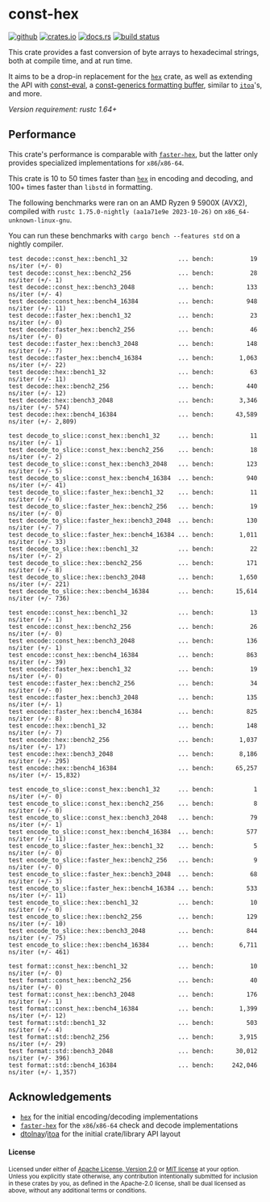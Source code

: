 # const-hex

[![github](https://img.shields.io/badge/github-danipopes/const--hex-8da0cb?style=for-the-badge&labelColor=555555&logo=github)](https://github.com/danipopes/const-hex)
[![crates.io](https://img.shields.io/crates/v/const-hex.svg?style=for-the-badge&color=fc8d62&logo=rust)](https://crates.io/crates/const-hex)
[![docs.rs](https://img.shields.io/badge/docs.rs-const--hex-66c2a5?style=for-the-badge&labelColor=555555&logo=docs.rs)](https://docs.rs/const-hex)
[![build status](https://img.shields.io/github/actions/workflow/status/danipopes/const-hex/ci.yml?branch=master&style=for-the-badge)](https://github.com/danipopes/const-hex/actions?query=branch%3Amaster)

This crate provides a fast conversion of byte arrays to hexadecimal strings,
both at compile time, and at run time.

It aims to be a drop-in replacement for the [`hex`] crate, as well as extending
the API with [const-eval], a [const-generics formatting buffer][buffer], similar
to [`itoa`]'s, and more.

_Version requirement: rustc 1.64+_

[const-eval]: https://docs.rs/const-hex/latest/const_hex/fn.const_encode.html
[buffer]: https://docs.rs/const-hex/latest/const_hex/struct.Buffer.html
[`itoa`]: https://docs.rs/itoa/latest/itoa/struct.Buffer.html

## Performance

This crate's performance is comparable with [`faster-hex`], but the latter only
provides specialized implementations for `x86`/`x86-64`.

This crate is 10 to 50 times faster than [`hex`] in encoding and decoding, and
100+ times faster than `libstd` in formatting.

The following benchmarks were ran on an AMD Ryzen 9 5900X (AVX2), compiled with
`rustc 1.75.0-nightly (aa1a71e9e 2023-10-26)` on `x86_64-unknown-linux-gnu`.

You can run these benchmarks with `cargo bench --features std` on a nightly
compiler.

```log
test decode::const_hex::bench1_32              ... bench:          19 ns/iter (+/- 0)
test decode::const_hex::bench2_256             ... bench:          28 ns/iter (+/- 1)
test decode::const_hex::bench3_2048            ... bench:         133 ns/iter (+/- 4)
test decode::const_hex::bench4_16384           ... bench:         948 ns/iter (+/- 11)
test decode::faster_hex::bench1_32             ... bench:          23 ns/iter (+/- 0)
test decode::faster_hex::bench2_256            ... bench:          46 ns/iter (+/- 0)
test decode::faster_hex::bench3_2048           ... bench:         148 ns/iter (+/- 7)
test decode::faster_hex::bench4_16384          ... bench:       1,063 ns/iter (+/- 22)
test decode::hex::bench1_32                    ... bench:          63 ns/iter (+/- 11)
test decode::hex::bench2_256                   ... bench:         440 ns/iter (+/- 12)
test decode::hex::bench3_2048                  ... bench:       3,346 ns/iter (+/- 574)
test decode::hex::bench4_16384                 ... bench:      43,589 ns/iter (+/- 2,809)

test decode_to_slice::const_hex::bench1_32     ... bench:          11 ns/iter (+/- 1)
test decode_to_slice::const_hex::bench2_256    ... bench:          18 ns/iter (+/- 2)
test decode_to_slice::const_hex::bench3_2048   ... bench:         123 ns/iter (+/- 5)
test decode_to_slice::const_hex::bench4_16384  ... bench:         940 ns/iter (+/- 41)
test decode_to_slice::faster_hex::bench1_32    ... bench:          11 ns/iter (+/- 0)
test decode_to_slice::faster_hex::bench2_256   ... bench:          19 ns/iter (+/- 0)
test decode_to_slice::faster_hex::bench3_2048  ... bench:         130 ns/iter (+/- 7)
test decode_to_slice::faster_hex::bench4_16384 ... bench:       1,011 ns/iter (+/- 33)
test decode_to_slice::hex::bench1_32           ... bench:          22 ns/iter (+/- 2)
test decode_to_slice::hex::bench2_256          ... bench:         171 ns/iter (+/- 8)
test decode_to_slice::hex::bench3_2048         ... bench:       1,650 ns/iter (+/- 221)
test decode_to_slice::hex::bench4_16384        ... bench:      15,614 ns/iter (+/- 736)

test encode::const_hex::bench1_32              ... bench:          13 ns/iter (+/- 1)
test encode::const_hex::bench2_256             ... bench:          26 ns/iter (+/- 0)
test encode::const_hex::bench3_2048            ... bench:         136 ns/iter (+/- 1)
test encode::const_hex::bench4_16384           ... bench:         863 ns/iter (+/- 39)
test encode::faster_hex::bench1_32             ... bench:          19 ns/iter (+/- 0)
test encode::faster_hex::bench2_256            ... bench:          34 ns/iter (+/- 0)
test encode::faster_hex::bench3_2048           ... bench:         135 ns/iter (+/- 1)
test encode::faster_hex::bench4_16384          ... bench:         825 ns/iter (+/- 8)
test encode::hex::bench1_32                    ... bench:         148 ns/iter (+/- 7)
test encode::hex::bench2_256                   ... bench:       1,037 ns/iter (+/- 17)
test encode::hex::bench3_2048                  ... bench:       8,186 ns/iter (+/- 295)
test encode::hex::bench4_16384                 ... bench:      65,257 ns/iter (+/- 15,832)

test encode_to_slice::const_hex::bench1_32     ... bench:           1 ns/iter (+/- 0)
test encode_to_slice::const_hex::bench2_256    ... bench:           8 ns/iter (+/- 0)
test encode_to_slice::const_hex::bench3_2048   ... bench:          79 ns/iter (+/- 1)
test encode_to_slice::const_hex::bench4_16384  ... bench:         577 ns/iter (+/- 11)
test encode_to_slice::faster_hex::bench1_32    ... bench:           5 ns/iter (+/- 0)
test encode_to_slice::faster_hex::bench2_256   ... bench:           9 ns/iter (+/- 0)
test encode_to_slice::faster_hex::bench3_2048  ... bench:          68 ns/iter (+/- 3)
test encode_to_slice::faster_hex::bench4_16384 ... bench:         533 ns/iter (+/- 11)
test encode_to_slice::hex::bench1_32           ... bench:          10 ns/iter (+/- 0)
test encode_to_slice::hex::bench2_256          ... bench:         129 ns/iter (+/- 10)
test encode_to_slice::hex::bench3_2048         ... bench:         844 ns/iter (+/- 75)
test encode_to_slice::hex::bench4_16384        ... bench:       6,711 ns/iter (+/- 461)

test format::const_hex::bench1_32              ... bench:          10 ns/iter (+/- 0)
test format::const_hex::bench2_256             ... bench:          40 ns/iter (+/- 0)
test format::const_hex::bench3_2048            ... bench:         176 ns/iter (+/- 1)
test format::const_hex::bench4_16384           ... bench:       1,399 ns/iter (+/- 12)
test format::std::bench1_32                    ... bench:         503 ns/iter (+/- 4)
test format::std::bench2_256                   ... bench:       3,915 ns/iter (+/- 29)
test format::std::bench3_2048                  ... bench:      30,012 ns/iter (+/- 396)
test format::std::bench4_16384                 ... bench:     242,046 ns/iter (+/- 1,357)
```

## Acknowledgements

- [`hex`] for the initial encoding/decoding implementations
- [`faster-hex`] for the `x86`/`x86-64` check and decode implementations
- [dtolnay]/[itoa] for the initial crate/library API layout

[`hex`]: https://crates.io/crates/hex
[`faster-hex`]: https://crates.io/crates/faster-hex
[dtolnay]: https://github.com/dtolnay
[itoa]: https://github.com/dtolnay/itoa

#### License

<sup>
Licensed under either of <a href="LICENSE-APACHE">Apache License, Version
2.0</a> or <a href="LICENSE-MIT">MIT license</a> at your option.
</sup>

<br>

<sub>
Unless you explicitly state otherwise, any contribution intentionally submitted
for inclusion in these crates by you, as defined in the Apache-2.0 license,
shall be dual licensed as above, without any additional terms or conditions.
</sub>
